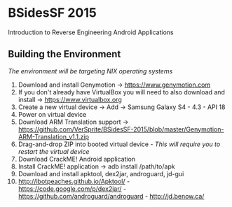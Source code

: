 # BSidesSF 2015 
Introduction to Reverse Engineering Android Applications 

Building the Environment
------------------------

*The environment will be targeting NIX operating systems*

1. Download and install Genymotion -> https://www.genymotion.com
2. If you don't already have VirtualBox you will need to also download and install -> https://www.virtualbox.org
3. Create a new virtual device -> Add -> Samsung Galaxy S4 - 4.3 - API 18
4. Power on virtual device
5. Download ARM Translation support -> https://github.com/VerSprite/BSidesSF-2015/blob/master/Genymotion-ARM-Translation_v1.1.zip
6. Drag-and-drop ZIP into booted virtual device - *This will require you to restart the virtual device*
7. Download CrackME! Android application
8. Install CrackME! application -> adb install /path/to/apk
9. Download and install apktool, dex2jar, androguard, jd-gui
10. http://ibotpeaches.github.io/Apktool/ - https://code.google.com/p/dex2jar/ - https://github.com/androguard/androguard - http://jd.benow.ca/
